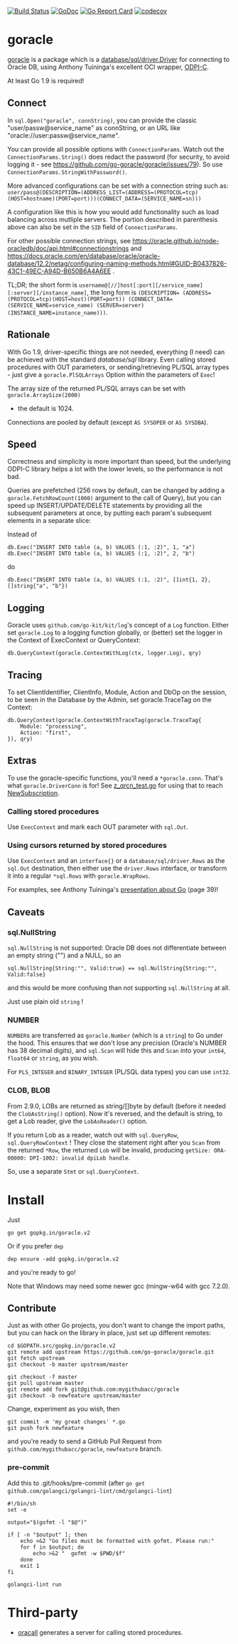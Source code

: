 [![Build Status](https://travis-ci.org/go-goracle/goracle.svg?branch=v2)](https://travis-ci.org/go-goracle/goracle)
[![GoDoc](https://godoc.org/gopkg.in/goracle.v2?status.svg)](http://godoc.org/gopkg.in/goracle.v2)
[![Go Report Card](https://goreportcard.com/badge/github.com/go-goracle/goracle)](https://goreportcard.com/report/github.com/go-goracle/goracle)
[![codecov](https://codecov.io/gh/go-goracle/goracle/branch/master/graph/badge.svg)](https://codecov.io/gh/go-goracle/goracle)

# goracle

[goracle](driver.go) is a package which is a
[database/sql/driver.Driver](http://golang.org/pkg/database/sql/driver/#Driver)
for connecting to Oracle DB, using Anthony Tuininga's excellent OCI wrapper,
[ODPI-C](https://www.github.com/oracle/odpi).

At least Go 1.9 is required!

## Connect

In `sql.Open("goracle", connString)`, you can provide the classic "user/passw@service_name"
as connString, or an URL like "oracle://user:passw@service_name".

You can provide all possible options with `ConnectionParams`.
Watch out the `ConnectionParams.String()` does redact the password
(for security, to avoid logging it - see https://github.com/go-goracle/goracle/issues/79).
So use `ConnectionParams.StringWithPassword()`.

More advanced configurations can be set with a connection string such as:
`user/pass@(DESCRIPTION=(ADDRESS_LIST=(ADDRESS=(PROTOCOL=tcp)(HOST=hostname)(PORT=port)))(CONNECT_DATA=(SERVICE_NAME=sn)))`

A configuration like this is how you would add functionality such as load balancing across mutliple servers. The portion
described in parenthesis above can also be set in the `SID` field of `ConnectionParams`.

For other possible connection strings, see https://oracle.github.io/node-oracledb/doc/api.html#connectionstrings
and https://docs.oracle.com/en/database/oracle/oracle-database/12.2/netag/configuring-naming-methods.html#GUID-B0437826-43C1-49EC-A94D-B650B6A4A6EE .

TL;DR; the short form is `username@[//]host[:port][/service_name][:server][/instance_name]`, the long form is
`(DESCRIPTION= (ADDRESS=(PROTOCOL=tcp)(HOST=host)(PORT=port)) (CONNECT_DATA= (SERVICE_NAME=service_name) (SERVER=server) (INSTANCE_NAME=instance_name)))`.

## Rationale

With Go 1.9, driver-specific things are not needed, everything (I need) can be
achieved with the standard _database/sql_ library. Even calling stored procedures
with OUT parameters, or sending/retrieving PL/SQL array types - just give a
`goracle.PlSQLArrays` Option within the parameters of `Exec`!

The array size of the returned PL/SQL arrays can be set with `goracle.ArraySize(2000)`

* the default is 1024.

Connections are pooled by default (except `AS SYSOPER` or `AS SYSDBA`).

## Speed

Correctness and simplicity is more important than speed, but the underlying ODPI-C library
helps a lot with the lower levels, so the performance is not bad.

Queries are prefetched (256 rows by default, can be changed by adding a
`goracle.FetchRowCount(1000)` argument to the call of Query),
but you can speed up INSERT/UPDATE/DELETE statements
by providing all the subsequent parameters at once, by putting each param's subsequent
elements in a separate slice:

Instead of

    db.Exec("INSERT INTO table (a, b) VALUES (:1, :2)", 1, "a")
    db.Exec("INSERT INTO table (a, b) VALUES (:1, :2)", 2, "b")

do

    db.Exec("INSERT INTO table (a, b) VALUES (:1, :2)", []int{1, 2}, []string{"a", "b"})

## Logging

Goracle uses `github.com/go-kit/kit/log`'s concept of a `Log` function.
Either set `goracle.Log` to a logging function globally,
or (better) set the logger in the Context of ExecContext or QueryContext:

    db.QueryContext(goracle.ContextWithLog(ctx, logger.Log), qry)

## Tracing

To set ClientIdentifier, ClientInfo, Module, Action and DbOp on the session,
to be seen in the Database by the Admin, set goracle.TraceTag on the Context:

    db.QueryContext(goracle.ContextWithTraceTag(goracle.TraceTag{
    	Module: "processing",
    	Action: "first",
    }), qry)

## Extras

To use the goracle-specific functions, you'll need a `*goracle.conn`.
That's what `goracle.DriverConn` is for!
See [z_qrcn_test.go](./z_qrcn_test.go) for using that to reach
[NewSubscription](https://godoc.org/gopkg.in/goracle.v2#Subscription).

### Calling stored procedures
Use `ExecContext` and mark each OUT parameter with `sql.Out`.

### Using cursors returned by stored procedures
Use `ExecContext` and an `interface{}` or a `database/sql/driver.Rows` as the `sql.Out` destination,
then either use the `driver.Rows` interface, or transform it into a regular `*sql.Rows` with
`goracle.WrapRows`.

For examples, see Anthony Tuininga's
[presentation about Go](https://static.rainfocus.com/oracle/oow18/sess/1525791357522001Q5tc/PF/DEV5047%20-%20The%20Go%20Language_1540587475596001afdk.pdf)
(page 39)!


## Caveats

### sql.NullString

`sql.NullString` is not supported: Oracle DB does not differentiate between
an empty string ("") and a NULL, so an

    sql.NullString{String:"", Valid:true} == sql.NullString{String:"", Valid:false}

and this would be more confusing than not supporting `sql.NullString` at all.

Just use plain old `string` !

### NUMBER

`NUMBER`s are transferred as `goracle.Number` (which is a `string`) to Go under the hood.
This ensures that we don't lose any precision (Oracle's NUMBER has 38 decimal digits),
and `sql.Scan` will hide this and `Scan` into your `int64`, `float64` or `string`, as you wish.

For `PLS_INTEGER` and `BINARY_INTEGER` (PL/SQL data types) you can use `int32`.

### CLOB, BLOB
From 2.9.0, LOBs are returned as string/[]byte by default (before it needed the `ClobAsString()` option).
Now it's reversed, and the default is string, to get a Lob reader, give the `LobAsReader()` option.

If you return Lob as a reader, watch out with `sql.QueryRow`, `sql.QueryRowContext` !
They close the statement right after you `Scan` from the returned `*Row`, the returned `Lob` will be invalid, producing
`getSize: ORA-00000: DPI-1002: invalid dpiLob handle`.

So, use a separate `Stmt` or `sql.QueryContext`.

# Install

Just

    go get gopkg.in/goracle.v2

Or if you prefer `dep`

    dep ensure -add gopkg.in/goracle.v2

and you're ready to go!

Note that Windows may need some newer gcc (mingw-w64 with gcc 7.2.0).

## Contribute

Just as with other Go projects, you don't want to change the import paths, but you can hack on the library
in place, just set up different remotes:

    cd $GOPATH.src/gopkg.in/goracle.v2
    git remote add upstream https://github.com/go-goracle/goracle.git
    git fetch upstream
    git checkout -b master upstream/master

    git checkout -f master
    git pull upstream master
    git remote add fork git@github.com:mygithubacc/goracle
    git checkout -b newfeature upstream/master

Change, experiment as you wish, then

    git commit -m 'my great changes' *.go
    git push fork newfeature

and you're ready to send a GitHub Pull Request from `github.com/mygithubacc/goracle`, `newfeature` branch.

### pre-commit

Add this to .git/hooks/pre-commit (after `go get github.com/golangci/golangci-lint/cmd/golangci-lint`)

```
#!/bin/sh
set -e

output="$(gofmt -l "$@")"

if [ -n "$output" ]; then
	echo >&2 "Go files must be formatted with gofmt. Please run:"
	for f in $output; do
		echo >&2 "  gofmt -w $PWD/$f"
	done
	exit 1
fi

golangci-lint run
```

# Third-party

* [oracall](https://github.com/tgulacsi/oracall) generates a server for calling stored procedures.
